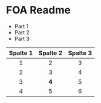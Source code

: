 FOA Readme
==========

* Part 1
* Part 2
* Part 3

| Spalte 1 | Spalte 2 | Spalte 3 |
| :------: | :------: | :------: |
| 1        | 2        | 3        |
| 2        | 3        | 4        |
| 3        | **4**    | 5        |
| *4*      | 5        | 6        |
